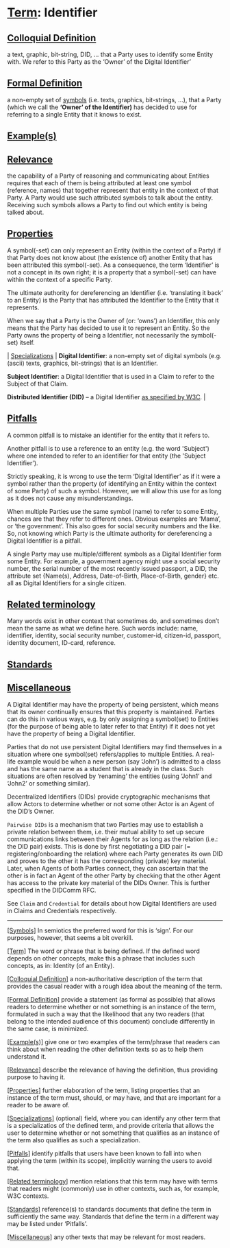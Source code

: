 # [Term](#_Term): Identifier


##  [Colloquial Definition](#ColloquialDefinition) 

 a text, graphic, bit-string, DID, … that a Party uses to identify some Entity with. We refer to this Party as the ‘Owner’ of the Digital Identifier’ 

##  [Formal Definition](#FormalDefinition) 

 a non-empty set of [symbols](#Symbols) (i.e. texts, graphics, bit-strings, …), that a Party (which we call the **‘Owner’ of the Identifier)** has decided to use for referring to a single Entity that it knows to exist. 

##  [Example(s)](#Examples) 

 

##  [Relevance](#Relevance) 

 the capability of a Party of reasoning and communicating about Entities requires that each of them is being attributed at least one symbol (reference, names) that together represent that entity in the context of that Party. A Party would use such attributed symbols to talk about the entity. Receiving such symbols allows a Party to find out which entity is being talked about. 

##  [Properties](#Properties) 

 A symbol(-set) can only represent an Entity (within the context of a Party) if that Party does not know about (the existence of) another Entity that has been attributed this symbol(-set). As a consequence, the term ‘Identifier’ is not a concept in its own right; it is a property that a symbol(-set) can have within the context of a specific Party.

The ultimate authority for dereferencing an Identifier (i.e. ‘translating it back’ to an Entity) is the Party that has attributed the Identifier to the Entity that it represents.

When we say that a Party is the Owner of (or: ‘owns’) an Identifier, this only means that the Party has decided to use it to represent an Entity. So the Party owns the property of being a Identifier, not necessarily the symbol(-set) itself.

| [Specializations](#Specializations) | **Digital Identifier**: a non-empty set of digital symbols (e.g. (ascii) texts, graphics, bit-strings) that is an Identifier.

**Subject Identifier**: a Digital Identifier that is used in a Claim to refer to the Subject of that Claim.

**Distributed Identifier (DID)** – a Digital Identifier [as specified by W3C](https://w3c-ccg.github.io/did-spec/).
|
##  [Pitfalls](#Pitfalls) 

 A common pitfall is to mistake an identifier for the entity that it refers to.

Another pitfall is to use a reference to an entity (e.g. the word 'Subject') where one intended to refer to an identifier for that entity (the 'Subject Identifier').

Strictly speaking, it is wrong to use the term ‘Digital Identifier’ as if it were a symbol rather than the property (of identifying an Entity within the context of some Party) of such a symbol. However, we will allow this use for as long as it does not cause any misunderstandings.

When multiple Parties use the same symbol (name) to refer to some Entity, chances are that they refer to different ones. Obvious examples are ‘Mama’, or ‘the government’. This also goes for social security numbers and the like. So, not knowing which Party is the ultimate authority for dereferencing a Digital Identifier is a pitfall.

A single Party may use multiple/different symbols as a Digital Identifier form some Entity. For example, a government agency might use a social security number, the serial number of the most recently issued passport, a DID, the attribute set {Name(s), Address, Date-of-Birth, Place-of-Birth, gender} etc. all as Digital Identifiers for a single citizen. 

##  [Related terminology](#Related) 

 Many words exist in other context that sometimes do, and sometimes don’t mean the same as what we define here. Such words include: name, identifier, identity, social security number, customer-id, citizen-id, passport, identity document, ID-card, reference. 

##  [Standards](#Standards) 

 

##  [Miscellaneous](#Miscellaneous) 

 A Digital Identifier may have the property of being persistent, which means that its owner continually ensures that this property is maintained. Parties can do this in various ways, e.g. by only assigning a symbol(set) to Entities (for the purpose of being able to later refer to that Entity) if it does not yet have the property of being a Digital Identifier.

Parties that do not use persistent Digital Identifiers may find themselves in a situation where one symbol(set) refers/applies to multiple Entities. A real-life example would be when a new person (say ‘John’) is admitted to a class and has the same name as a student that is already in the class. Such situations are often resolved by ‘renaming’ the entities (using ‘John1’ and ‘John2’ or something similar).

Decentralized Identifiers (DIDs) provide cryptographic mechanisms that allow Actors to determine whether or not some other Actor is an Agent of the DID’s Owner.

`Pairwise DIDs` is a mechanism that two Parties may use to establish a private relation between them, i.e. their mutual ability to set up secure communications links between their Agents for as long as the relation (i.e.: the DID pair) exists. This is done by first negotiating a DID pair (= registering/onboarding the relation) where each Party generates its own DID and proves to the other it has the corresponding (private) key material. Later, when Agents of both Parties connect, they can ascertain that the other is in fact an Agent of the other Party by checking that the other Agent has access to the private key material of the DIDs Owner. This is further specified in the DIDComm RFC.

See `Claim` and `Credential` for details about how Digital Identifiers are used in Claims and Credentials respectively. 


------

[[Symbols]](#Symbol) In semiotics the preferred word for this is ‘sign’. For our purposes, however, that seems a bit overkill.

[[Term]](#Term) The word or phrase that is being defined. If the defined word depends on other concepts, make this a phrase that includes such concepts, as in: Identity (of an Entity).

[[Colloquial Definition]](#ColloquialDefinition) a non-authoritative description of the term that provides the casual reader with a rough idea about the meaning of the term.

[[Formal Definition]](#FormalDefinition) provide a statement (as formal as possible) that allows readers to determine whether or not something is an instance of the term, formulated in such a way that the likelihood that any two readers (that belong to the intended audience of this document) conclude differently in the same case, is minimized.

[[Example(s)]](#Examples) give one or two examples of the term/phrase that readers can think about when reading the other definition texts so as to help them understand it.

[[Relevance]](#Relevance) describe the relevance of having the definition, thus providing purpose to having it.

[[Properties]](#Properties) further elaboration of the term, listing properties that an instance of the term must, should, or may have, and that are important for a reader to be aware of.

[[Specializations]](#Specializations) (optional) field, where you can identify any other term that is a specializatios of the defined term, and provide criteria that allows the user to determine whether or not something that qualifies as an instance of the term also qualifies as such a specialization.

[[Pitfalls]](#Pitfalls) identify pitfalls that users have been known to fall into when applying the term (within its scope), implicitly warning the users to avoid that.

[[Related terminology]](#Related) mention relations that this term may have with terms that readers might (commonly) use in other contexts, such as, for example, W3C contexts.

[[Standards]](#Standards) reference(s) to standards documents that define the term in sufficiently the same way. Standards that define the term in a different way may be listed under ‘Pitfalls’.

[[Miscellaneous]](#Miscellaneous1) any other texts that may be relevant for most readers.
